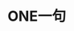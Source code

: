 <script>
	let api = 'https://api.xygeng.cn/one';
    let xmlhttp;
    if (window.XMLHttpRequest) { // code for IE7+, Firefox, Chrome, Opera, Safari
        xmlhttp = new XMLHttpRequest();
    } else { // code for IE6, IE5
        xmlhttp = new ActiveXObject("Microsoft.XMLHTTP");
    }
    xmlhttp.onreadystatechange = function () {
        if (xmlhttp.readyState==4 && xmlhttp.status==200) {
            let content = JSON.parse(xmlhttp.responseText);
            let el = document.getElementById('main');
            let div = document.createElement('div');
            div.style.display = 'inline-block';
            div.style.position = 'relative';
            div.style.whiteSpace = 'pre-wrap';
            el.appendChild(div);
            let p = document.createElement('p');
            p.innerText = content.data.content;
            p.style.display = 'inline-block';
            p.style.textIndent = '2em';
            div.appendChild(p);
            let br = document.createElement('br');
            br.style.userSelect = 'none';
            div.appendChild(br);
            let origin = document.createElement('p');
            origin.innerHTML = '—— ' + content.data.origin;
            origin.style.display = 'inline-block';
            origin.style.float = 'right';
            origin.style.marginTop = '-1em';
            div.appendChild(origin);
        }
    }
    xmlhttp.open("GET", api, true);
    xmlhttp.setRequestHeader("Content-Type", "application/x-www-form-urlencoded");
    xmlhttp.send();
</script>

# ONE一句
